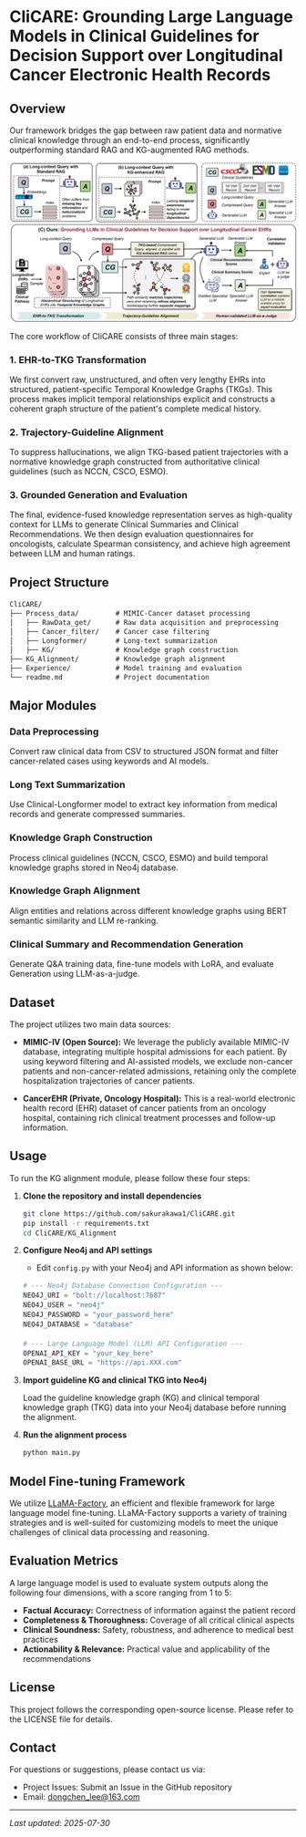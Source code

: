 # CliCARE: Grounding Large Language Models in Clinical Guidelines for Decision Support over Longitudinal Cancer Electronic Health Records


## Overview

Our framework bridges the gap between raw patient data and normative clinical knowledge through an end-to-end process, significantly outperforming standard RAG and KG-augmented RAG methods.

<p align="center">
  <img src="./Structure.jpg" alt="CliCARE Framework"/>
</p>

The core workflow of CliCARE consists of three main stages:

### 1. EHR-to-TKG Transformation
We first convert raw, unstructured, and often very lengthy EHRs into structured, patient-specific Temporal Knowledge Graphs (TKGs). This process makes implicit temporal relationships explicit and constructs a coherent graph structure of the patient's complete medical history.

### 2. Trajectory-Guideline Alignment
To suppress hallucinations, we align TKG-based patient trajectories with a normative knowledge graph constructed from authoritative clinical guidelines (such as NCCN, CSCO, ESMO). 

### 3. Grounded Generation and Evaluation
The final, evidence-fused knowledge representation serves as high-quality context for LLMs to generate Clinical Summaries and Clinical Recommendations. We then design evaluation questionnaires for oncologists, calculate Spearman consistency, and achieve high agreement between LLM and human ratings.



## Project Structure

```
CliCARE/
├── Process_data/         # MIMIC-Cancer dataset processing
│   ├── RawData_get/      # Raw data acquisition and preprocessing
│   ├── Cancer_filter/    # Cancer case filtering
│   ├── Longformer/       # Long-text summarization
│   ├── KG/               # Knowledge graph construction
├── KG_Alignment/         # Knowledge graph alignment
├── Experience/           # Model training and evaluation
└── readme.md             # Project documentation
```

## Major Modules

### Data Preprocessing
Convert raw clinical data from CSV to structured JSON format and filter cancer-related cases using keywords and AI models.

### Long Text Summarization
Use Clinical-Longformer model to extract key information from medical records and generate compressed summaries.

### Knowledge Graph Construction
Process clinical guidelines (NCCN, CSCO, ESMO) and build temporal knowledge graphs stored in Neo4j database.

### Knowledge Graph Alignment
Align entities and relations across different knowledge graphs using BERT semantic similarity and LLM re-ranking.

### Clinical Summary and Recommendation Generation
Generate Q&A training data, fine-tune models with LoRA, and evaluate Generation using LLM-as-a-judge.



## Dataset

The project utilizes two main data sources:

- **MIMIC-IV (Open Source):** We leverage the publicly available MIMIC-IV database, integrating multiple hospital admissions for each patient. By using keyword filtering and AI-assisted models, we exclude non-cancer patients and non-cancer-related admissions, retaining only the complete hospitalization trajectories of cancer patients.

- **CancerEHR (Private, Oncology Hospital):** This is a real-world electronic health record (EHR) dataset of cancer patients from an oncology hospital, containing rich clinical treatment processes and follow-up information.



## Usage

To run the KG alignment module, please follow these four steps:

1. **Clone the repository and install dependencies**
   ```bash
   git clone https://github.com/sakurakawa1/CliCARE.git
   pip install -r requirements.txt
   cd CliCARE/KG_Alignment
   ```

2. **Configure Neo4j and API settings**
   - Edit `config.py` with your Neo4j and API information as shown below:
   ```python
   # --- Neo4j Database Connection Configuration ---
   NEO4J_URI = "bolt://localhost:7687"
   NEO4J_USER = "neo4j"
   NEO4J_PASSWORD = "your_password_here" 
   NEO4J_DATABASE = "database" 

   # --- Large Language Model (LLM) API Configuration ---
   OPENAI_API_KEY = "your_key_here"  
   OPENAI_BASE_URL = "https://api.XXX.com"  
   ```

3. **Import guideline KG and clinical TKG into Neo4j**
   
   Load the guideline knowledge graph (KG) and clinical temporal knowledge graph (TKG) data into your Neo4j database before running the alignment.

4. **Run the alignment process**

   ```bash
   python main.py
   ```


## Model Fine-tuning Framework

We utilize [LLaMA-Factory](https://github.com/hiyouga/LLaMA-Factory), an efficient and flexible framework for large language model fine-tuning. LLaMA-Factory supports a variety of training strategies and is well-suited for customizing models to meet the unique challenges of clinical data processing and reasoning.


## Evaluation Metrics

A large language model is used to evaluate system outputs along the following four dimensions, with a score ranging from 1 to 5:

- **Factual Accuracy:** Correctness of information against the patient record
- **Completeness & Thoroughness:** Coverage of all critical clinical aspects
- **Clinical Soundness:** Safety, robustness, and adherence to medical best practices
- **Actionability & Relevance:** Practical value and applicability of the recommendations

## License

This project follows the corresponding open-source license. Please refer to the LICENSE file for details.

## Contact

For questions or suggestions, please contact us via:
- Project Issues: Submit an Issue in the GitHub repository
- Email: dongchen_lee@163.com

---

*Last updated: 2025-07-30*
